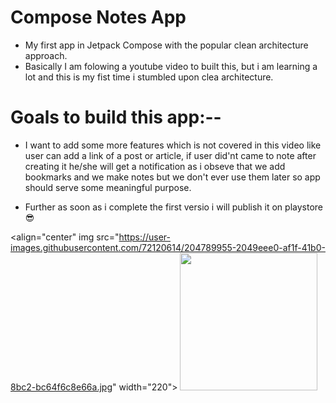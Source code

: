  # Compose Notes App  
 * My first app in Jetpack Compose with the popular clean architecture approach.
 * Basically I am folowing a youtube video to built this, but i am learning a lot and this is my fist time i stumbled upon clea architecture.
 
 # Goals to build this app:--
 
 * I want to add some more features which is not covered in this video like user can add a link of a post or article,
    if user did'nt came to note after    creating it he/she will get a notification as i obseve that we add bookmarks and we make notes but we don't ever       use them later so app should serve some meaningful purpose.
 
 * Further as soon as i complete the first versio i will publish it on playstore 😎 
 
<align="center" img src="https://user-images.githubusercontent.com/72120614/204789955-2049eee0-af1f-41b0-8bc2-bc64f6c8e66a.jpg" width="220">
<img src="https://user-images.githubusercontent.com/72120614/204790005-441e259b-3ffe-4402-880d-26a7b90bdfc3.jpg" width="220">
